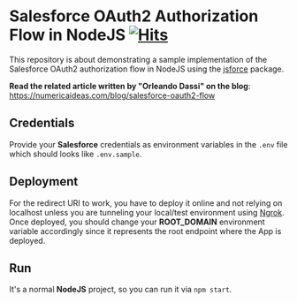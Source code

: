 # Salesforce OAuth2 Authorization Flow in NodeJS&nbsp;[![Hits](https://hits.seeyoufarm.com/api/count/incr/badge.svg?url=https%3A%2F%2Fgithub.com%2Fnumerica-ideas%2Fcommunity%2Ftree%2Fmaster%2Fsalesforce%2Foauth2-flow&count_bg=%2379C83D&title_bg=%23555555&icon=&icon_color=%23E7E7E7&title=hits&edge_flat=false)](https://numericaideas.com/blog/salesforce-oauth2-flow)

This repository is about demonstrating a sample implementation of the Salesforce OAuth2 authorization flow in NodeJS using the [jsforce](https://jsforce.github.io/) package.

**Read the related article written by "Orleando Dassi" on the blog**: https://numericaideas.com/blog/salesforce-oauth2-flow

## Credentials

Provide your **Salesforce** credentials as environment variables in the `.env` file which should looks like `.env.sample`.

## Deployment

For the redirect URI to work, you have to deploy it online and not relying on localhost unless you are tunneling your local/test environment using [Ngrok](https://ngrok.com/docs/getting-started/).
Once deployed, you should change your **ROOT_DOMAIN** environment variable accordingly since it represents the root endpoint where the App is deployed.

## Run

It's a normal **NodeJS** project, so you can run it via `npm start`.
